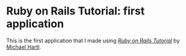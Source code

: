 # Ruby on Rails Tutorial: first application

This is the first application that I made using 
[*Ruby on Rails Tutorial*](http://railstutorial.org/)
by [Michael Hartl](http://michaelhartl.com/).
